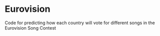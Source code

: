 # Eurovision
Code for predicting how each country will vote for different songs in the Eurovision Song Contest
